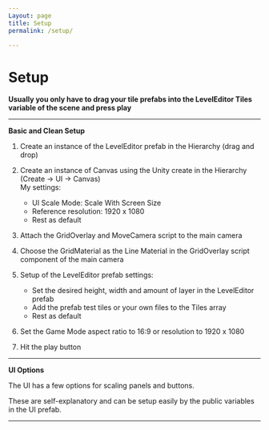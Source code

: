 ```yaml
---
Layout: page
title: Setup
permalink: /setup/

---
```


# Setup

**Usually you only have to drag your tile prefabs into the LevelEditor Tiles variable of the scene and press play**

***

**Basic and Clean Setup**

1. Create an instance of the LevelEditor prefab in the Hierarchy (drag and drop)

2. Create an instance of Canvas using the Unity create in the Hierarchy (Create -> UI -> Canvas)  
    My settings:
	- UI Scale Mode: Scale With Screen Size
	- Reference resolution: 1920 x 1080
	- Rest as default

3. Attach the GridOverlay and MoveCamera script to the main camera

4. Choose the GridMaterial as the Line Material in the GridOverlay script component of the main camera

5. Setup of the LevelEditor prefab settings:
	- Set the desired height, width and amount of layer in the LevelEditor prefab
	- Add the prefab test tiles or your own files to the Tiles array
	- Rest as default
	
6. Set the Game Mode aspect ratio to 16:9 or resolution to 1920 x 1080

7. Hit the play button

***

**UI Options**

The UI has a few options for scaling panels and buttons. 

These are self-explanatory and can be setup easily by the public variables in the UI prefab.

***